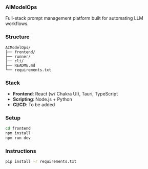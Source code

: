 ### AIModelOps

Full-stack prompt management platform built for automating LLM workflows.


### Structure

```tree
AIModelOps/
├── frontend/
├── runner/
├── cli/
├── README.md
└── requirements.txt

```


### Stack

- **Frontend**: React (w/ Chakra UI), Tauri, TypeScript
- **Scripting**: Node.js + Python
- **CI/CD**: To be added


### Setup

```bash
cd frontend
npm install
npm run dev

```


### Instructions

```bash
pip install -r requirements.txt

```
